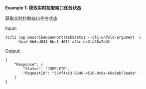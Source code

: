 **Example 1: 获取实时拉取端口任务状态**

获取实时拉取端口任务状态

Input: 

```
tccli cwp DescribeOpenPortTaskStatus --cli-unfold-argument  \
    --Uuid 6b6cd843-6bc1-4011-a74c-dc3fd26a7dd1
```

Output: 
```
{
    "Response": {
        "Status": "COMPLETE",
        "RequestId": "354f4ac3-8546-4516-8c8a-69e3ab73aa8a"
    }
}
```

